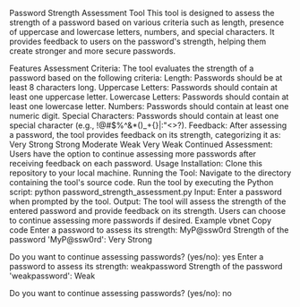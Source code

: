 Password Strength Assessment Tool
This tool is designed to assess the strength of a password based on various criteria such as length, presence of uppercase and lowercase letters, numbers, and special characters. It provides feedback to users on the password's strength, helping them create stronger and more secure passwords.

Features
Assessment Criteria: The tool evaluates the strength of a password based on the following criteria:
Length: Passwords should be at least 8 characters long.
Uppercase Letters: Passwords should contain at least one uppercase letter.
Lowercase Letters: Passwords should contain at least one lowercase letter.
Numbers: Passwords should contain at least one numeric digit.
Special Characters: Passwords should contain at least one special character (e.g., !@#$%^&*()_+{}|:"<>?).
Feedback: After assessing a password, the tool provides feedback on its strength, categorizing it as:
Very Strong
Strong
Moderate
Weak
Very Weak
Continued Assessment: Users have the option to continue assessing more passwords after receiving feedback on each password.
Usage
Installation:
Clone this repository to your local machine.
Running the Tool:
Navigate to the directory containing the tool's source code.
Run the tool by executing the Python script: python password_strength_assessment.py
Input:
Enter a password when prompted by the tool.
Output:
The tool will assess the strength of the entered password and provide feedback on its strength.
Users can choose to continue assessing more passwords if desired.
Example
vbnet
Copy code
Enter a password to assess its strength: MyP@ssw0rd
Strength of the password 'MyP@ssw0rd': Very Strong

Do you want to continue assessing passwords? (yes/no): yes
Enter a password to assess its strength: weakpassword
Strength of the password 'weakpassword': Weak

Do you want to continue assessing passwords? (yes/no): no
